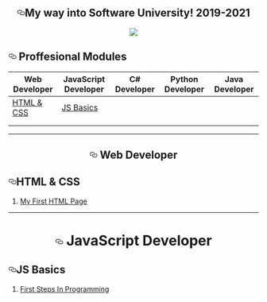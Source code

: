 <div class="Box-body">
        <article class="markdown-body entry-content p-5" itemprop="text"><h1 align="center"><a id="user-content-my-way-into-software-university-20172018" class="anchor" aria-hidden="true" href="#my-way-into-software-university-20172018"><svg class="octicon octicon-link" viewBox="0 0 16 16" version="1.1" width="16" height="16" aria-hidden="true"><path fill-rule="evenodd" d="M4 9h1v1H4c-1.5 0-3-1.69-3-3.5S2.55 3 4 3h4c1.45 0 3 1.69 3 3.5 0 1.41-.91 2.72-2 3.25V8.59c.58-.45 1-1.27 1-2.09C10 5.22 8.98 4 8 4H4c-.98 0-2 1.22-2 2.5S3 9 4 9zm9-3h-1v1h1c1 0 2 1.22 2 2.5S13.98 12 13 12H9c-.98 0-2-1.22-2-2.5 0-.83.42-1.64 1-2.09V6.25c-1.09.53-2 1.84-2 3.25C6 11.31 7.55 13 9 13h4c1.45 0 3-1.69 3-3.5S14.5 6 13 6z"></path></svg></a>My way into Software University! 2019-2021</h1> 
<p align="center">
<a href="https://softuni.bg/" rel="nofollow" class="insta_img_parent_ext_el"><img src="https://camo.githubusercontent.com/ca50f01503f2707d8d3126f4d2b25bda9337996c/68747470733a2f2f692e696d6775722e636f6d2f427652337539752e706e67" data-canonical-src="https://i.imgur.com/BvR3u9u.png" style="max-width:100%;" data-insta_upload_ext_elem="1"> <div class="insta_img_icon_wrap_ext_el" title="Send to Direct" style="top: 776px; left: 337px;"><div class="insta_img_icon_ext_el"></div></div></a>
</p>
  <h1 align="left"><a id="user-content--proffesional-modules-" class="anchor" aria-hidden="true" href="#-proffesional-modules-"><svg class="octicon octicon-link" viewBox="0 0 16 16" version="1.1" width="16" height="16" aria-hidden="true"><path fill-rule="evenodd" d="M4 9h1v1H4c-1.5 0-3-1.69-3-3.5S2.55 3 4 3h4c1.45 0 3 1.69 3 3.5 0 1.41-.91 2.72-2 3.25V8.59c.58-.45 1-1.27 1-2.09C10 5.22 8.98 4 8 4H4c-.98 0-2 1.22-2 2.5S3 9 4 9zm9-3h-1v1h1c1 0 2 1.22 2 2.5S13.98 12 13 12H9c-.98 0-2-1.22-2-2.5 0-.83.42-1.64 1-2.09V6.25c-1.09.53-2 1.84-2 3.25C6 11.31 7.55 13 9 13h4c1.45 0 3-1.69 3-3.5S14.5 6 13 6z"></path></svg></a> Proffesional Modules </h1>
<table>
<thead>
<tr>
<th>Web Developer</th>
<th>JavaScript Developer</th>
<th>C# Developer</th>
<th>Python Developer</th>
<th>Java Developer</th>


</tr>
</thead>

<tbody>
<tr> 
<td><a href="#html-and-css">HTML & CSS</a></td> 
  <td><a href="https://github.com/AZYYCrypto/Software-University/tree/master/JavaScript%20Module/JS%20Basics">JS Basics</a></td> 
  <td><a href=""></a></td> 
  <td><a href=""></a></td> 
  <td><a href=""></a></td> 
</tr>
<tr>
<td><a href=""></a></td>
  <td><a href=""></a></td> 
  <td><a href=""></a></td> 
  <td><a href=""></a></td> 
  <td><a href=""></a></td> 
</tr>
<tr>
<td><a href=""></a></td>
        </tr>

</tbody>
</table>
<hr>
<h1 align="center"><a id="user-content-my-way-into-software-university-20172018" class="anchor" aria-hidden="true" href="#my-way-into-software-university-20172018"><svg class="octicon octicon-link" viewBox="0 0 16 16" version="1.1" width="16" height="16" aria-hidden="true"><path fill-rule="evenodd" d="M4 9h1v1H4c-1.5 0-3-1.69-3-3.5S2.55 3 4 3h4c1.45 0 3 1.69 3 3.5 0 1.41-.91 2.72-2 3.25V8.59c.58-.45 1-1.27 1-2.09C10 5.22 8.98 4 8 4H4c-.98 0-2 1.22-2 2.5S3 9 4 9zm9-3h-1v1h1c1 0 2 1.22 2 2.5S13.98 12 13 12H9c-.98 0-2-1.22-2-2.5 0-.83.42-1.64 1-2.09V6.25c-1.09.53-2 1.84-2 3.25C6 11.31 7.55 13 9 13h4c1.45 0 3-1.69 3-3.5S14.5 6 13 6z"></path></svg></a>
  Web Developer</h1> 

<h2><a id="html-and-css" class="anchor" aria-hidden="true" href="#web-fundamentals---html5"><svg class="octicon octicon-link" viewBox="0 0 16 16" version="1.1" width="16" height="16" aria-hidden="true"><path fill-rule="evenodd" d="M4 9h1v1H4c-1.5 0-3-1.69-3-3.5S2.55 3 4 3h4c1.45 0 3 1.69 3 3.5 0 1.41-.91 2.72-2 3.25V8.59c.58-.45 1-1.27 1-2.09C10 5.22 8.98 4 8 4H4c-.98 0-2 1.22-2 2.5S3 9 4 9zm9-3h-1v1h1c1 0 2 1.22 2 2.5S13.98 12 13 12H9c-.98 0-2-1.22-2-2.5 0-.83.42-1.64 1-2.09V6.25c-1.09.53-2 1.84-2 3.25C6 11.31 7.55 13 9 13h4c1.45 0 3-1.69 3-3.5S14.5 6 13 6z"></path></svg></a>HTML & CSS</h2>
<ol>
<li><a href="https://github.com/f0naX-C/Software-University/tree/master/HTML%20%26%20CSS/My%20First%20HTML%20Page">My First HTML Page</a></li>

</ol>

</article>
      </div>
   <hr>
      <h1 align="center"><a id="user-content-my-way-into-software-university-20172018" class="anchor" aria-hidden="true" href="#my-way-into-software-university-20172018"><svg class="octicon octicon-link" viewBox="0 0 16 16" version="1.1" width="16" height="16" aria-hidden="true"><path fill-rule="evenodd" d="M4 9h1v1H4c-1.5 0-3-1.69-3-3.5S2.55 3 4 3h4c1.45 0 3 1.69 3 3.5 0 1.41-.91 2.72-2 3.25V8.59c.58-.45 1-1.27 1-2.09C10 5.22 8.98 4 8 4H4c-.98 0-2 1.22-2 2.5S3 9 4 9zm9-3h-1v1h1c1 0 2 1.22 2 2.5S13.98 12 13 12H9c-.98 0-2-1.22-2-2.5 0-.83.42-1.64 1-2.09V6.25c-1.09.53-2 1.84-2 3.25C6 11.31 7.55 13 9 13h4c1.45 0 3-1.69 3-3.5S14.5 6 13 6z"></path></svg></a>
  JavaScript Developer</h1> 
  
  <h2><a id="js-basics" class="anchor" aria-hidden="true" href="#web-fundamentals---html5"><svg class="octicon octicon-link" viewBox="0 0 16 16" version="1.1" width="16" height="16" aria-hidden="true"><path fill-rule="evenodd" d="M4 9h1v1H4c-1.5 0-3-1.69-3-3.5S2.55 3 4 3h4c1.45 0 3 1.69 3 3.5 0 1.41-.91 2.72-2 3.25V8.59c.58-.45 1-1.27 1-2.09C10 5.22 8.98 4 8 4H4c-.98 0-2 1.22-2 2.5S3 9 4 9zm9-3h-1v1h1c1 0 2 1.22 2 2.5S13.98 12 13 12H9c-.98 0-2-1.22-2-2.5 0-.83.42-1.64 1-2.09V6.25c-1.09.53-2 1.84-2 3.25C6 11.31 7.55 13 9 13h4c1.45 0 3-1.69 3-3.5S14.5 6 13 6z"></path></svg></a>JS Basics</h2>
  <ol>
<li><a href="https://github.com/AZYYCrypto/Software-University/tree/master/JavaScript%20Module/JS%20Basics/First%20Steps%20In%20Programming">First Steps In Programming</a></li>

</ol>
  

 
